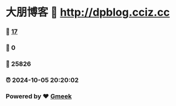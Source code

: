 # 大朋博客 :link: http://dpblog.cciz.cc 
### :page_facing_up: [17](http://dpblog.cciz.cc/tag.html) 
### :speech_balloon: 0 
### :hibiscus: 25826 
### :alarm_clock: 2024-10-05 20:20:02 
### Powered by :heart: [Gmeek](https://github.com/Meekdai/Gmeek)
